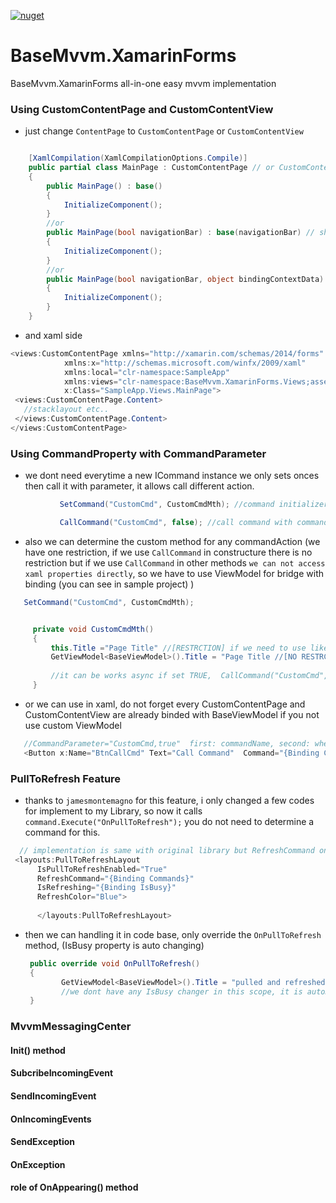 [![nuget](https://img.shields.io/badge/Nuget-BaseMvvm.XamarinForms-brightgreen.svg?maxAge=259200)](https://www.nuget.org/packages/BaseMvvm.XamarinForms)

# BaseMvvm.XamarinForms
BaseMvvm.XamarinForms all-in-one easy mvvm implementation


### Using CustomContentPage and CustomContentView
- just change `ContentPage` to `CustomContentPage` or `CustomContentView`

```c#

    [XamlCompilation(XamlCompilationOptions.Compile)]
    public partial class MainPage : CustomContentPage // or CustomContentView
    {
        public MainPage() : base() 
        {
            InitializeComponent();
        }
        //or
        public MainPage(bool navigationBar) : base(navigationBar) // show/hide navigationBar
        {
            InitializeComponent();
        }
        //or
        public MainPage(bool navigationBar, object bindingContextData) : base(navigationBar, bindingContextData) //show/hide navigationBar AND sets ViewModel to bindingContext (default ViewModel is BaseViewModel)
        {
            InitializeComponent();
        }
    }
```
- and xaml side
 ```c#
 <views:CustomContentPage xmlns="http://xamarin.com/schemas/2014/forms"
             xmlns:x="http://schemas.microsoft.com/winfx/2009/xaml"
             xmlns:local="clr-namespace:SampleApp"
             xmlns:views="clr-namespace:BaseMvvm.XamarinForms.Views;assembly=BaseMvvm.XamarinForms"
             x:Class="SampleApp.Views.MainPage">
  <views:CustomContentPage.Content>
    //stacklayout etc..
  </views:CustomContentPage.Content>
</views:CustomContentPage>
 ```


### Using CommandProperty with CommandParameter
- we dont need everytime a new ICommand instance we only sets onces then call it with parameter, it allows call different action.
 ```c#
            SetCommand("CustomCmd", CustomCmdMth); //command initializer, first parameter is commandName, second is that actionMethod

            CallCommand("CustomCmd", false); //call command with commandName, second parameter is that manage the `IsBusy` Property for ActivitiyIndicator and also it works async if sets `True`.
```
- also we can determine the custom method for any commandAction (we have one restriction, if we use `CallCommand` in constructure there is no restriction but if we use `CallCommand` in other methods `we can not access xaml properties directly`, so we have to use ViewModel for bridge with binding (you can see in sample project) )
 ```c#
    SetCommand("CustomCmd", CustomCmdMth); 
 
 
      private void CustomCmdMth()
      {
          this.Title ="Page Title" //[RESTRCTION] if we need to use like this, we must call from CTOR otherwise you will get an exception, so we must use GetViewModel<>()
          GetViewModel<BaseViewModel>().Title = "Page Title //[NO RESTRCTION]   //every Page has default ViewModel which names `BaseViewModel`
          
          //it can be works async if set TRUE,  CallCommand("CustomCmd", True);
      }
 ```
 
 - or we can use in xaml, do not forget every CustomContentPage and CustomContentView are already binded with BaseViewModel if you not use custom ViewModel
 ```c#
    //CommandParameter="CustomCmd,true"  first: commandName, second: whether use IsBusy or not
    <Button x:Name="BtnCallCmd" Text="Call Command"  Command="{Binding Commands}" CommandParameter="CustomCmd,true"></Button>
 ```
 
 
 ### PullToRefresh Feature
 - thanks to `jamesmontemagno` for this feature, i only changed a few codes for implement to my Library, so now it calls `
            command.Execute("OnPullToRefresh");` you do not need to determine a command for this.
  ```c#
    // implementation is same with original library but RefreshCommand only should be "{Binding Commands}", in short this is static value for every CommnandProperty
   <layouts:PullToRefreshLayout
        IsPullToRefreshEnabled="True"
        RefreshCommand="{Binding Commands}"
        IsRefreshing="{Binding IsBusy}"
        RefreshColor="Blue">
        
        </layouts:PullToRefreshLayout>
  ```
  - then we can handling it in code base, only override the `OnPullToRefresh` method, (IsBusy property is auto changing)
    ```c#
     public override void OnPullToRefresh()
     {
            GetViewModel<BaseViewModel>().Title = "pulled and refreshed the page";
            //we dont have any IsBusy changer in this scope, it is automatic
     }
    ```
    
  ### MvvmMessagingCenter
  
   #### Init() method
   
   #### SubcribeIncomingEvent
   
   #### SendIncomingEvent
   
   #### OnIncomingEvents
   
   #### SendException
 
   #### OnException
 
   #### role of OnAppearing() method
